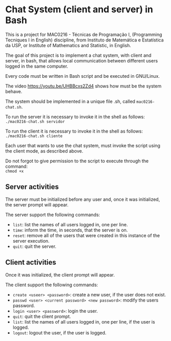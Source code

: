 # Chat System (client and server) in Bash

This is a project for MAC0216 - Técnicas de Programação I, (Programming Tecniques I in English) discipline, from Instituto de Matemática e Estatística da USP, or Institute of Mathematics and Statistic, in English. 

The goal of this project is to implement a chat system, with client and server, in bash, that allows local communication between different users logged in the same computer.

Every code must be written in Bash script and be executed in GNU/Linux.

The video https://youtu.be/UHBBcxs2Zd4 shows how must be the system behave.

The system should be implemented in a unique file .sh, called `mac0216-chat.sh`.

To run the server it is necessary to invoke it in the shell as follows:  
`./mac0216-chat.sh servidor`

To run the client it is necessary to invoke it in the shell as follows:  
`./mac0216-chat.sh cliente`

Each user that wants to use the chat system, must invoke the script using the client mode, as described above.

Do not forgot to give permission to the script to execute through the command:  
`chmod +x`

## Server activities

The server must be initialized before any user and, once it was initialized, the server prompt will appear.

The server support the following commands:
* `list`: list the names of all users logged in, one per line.
* `time`: inform the time, in seconds, that the server is on.
* `reset`: remove all of the users that were created in this instance of the server execution.
* `quit`: quit the server.

## Client activities

Once it was initialized, the client prompt will appear.

The client support the following commands:
* `create <useer> <password>`: create a new user, if the user does not exist.
* `passwd <user> <current password> <new password>`: modify the users password.
* `login <user> <password>`: login the user.
* `quit`: quit the client prompt.
* `list`: list the names of all users logged in, one per line, if the user is logged.
* `logout`: logout the user, if the user is logged.
